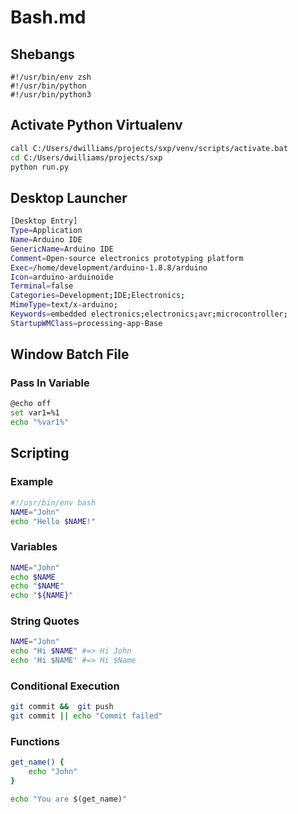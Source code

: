 # Bash.md

## Shebangs
```bash#!/usr/bin/bash
#!/usr/bin/env zsh
#!/usr/bin/python
#!/usr/bin/python3
```

## Activate Python Virtualenv
```bash
call C:/Users/dwilliams/projects/sxp/venv/scripts/activate.bat
cd C:/Users/dwilliams/projects/sxp
python run.py
```

## Desktop Launcher
```bash
[Desktop Entry]
Type=Application
Name=Arduino IDE
GenericName=Arduino IDE
Comment=Open-source electronics prototyping platform
Exec=/home/development/arduino-1.8.8/arduino
Icon=arduino-arduinoide
Terminal=false
Categories=Development;IDE;Electronics;
MimeType=text/x-arduino;
Keywords=embedded electronics;electronics;avr;microcontroller;
StartupWMClass=processing-app-Base
```

## Window Batch File

### Pass In Variable

```bash
@echo off
set var1=%1
echo "%var1%"
```

## Scripting

### Example

```bash
#!/usr/bin/env bash
NAME="John"
echo "Hello $NAME!"
```

### Variables
```bash
NAME="John"
echo $NAME
echo "$NAME"
echo "${NAME}"
```

### String Quotes
```bash
NAME="John"
echo "Hi $NAME" #=> Hi John
echo 'Hi $NAME' #=> Hi $Name
```

### Conditional Execution
```bash
git commit &&  git push
git commit || echo "Commit failed"
```

### Functions
```bash
get_name() {
    echo "John"
}

echo "You are $(get_name)"
```